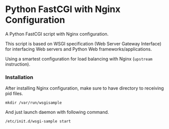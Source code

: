 Python FastCGI with Nginx Configuration
=======================================

A Python FastCGI script with Nginx configuration.

This script is based on WSGI specification (Web Server Gateway Interface) for interfacing Web servers and Python Web frameworks/applications.

Using a smartest configuration for load balancing with Nginx (``upstream`` instruction).

### Installation

After installing Nginx configuration, make sure to have directory to receiving pid files.

```
mkdir /var/run/wsgisample
```

And just launch daemon with following command.

```
/etc/init.d/wsgi-sample start
```

